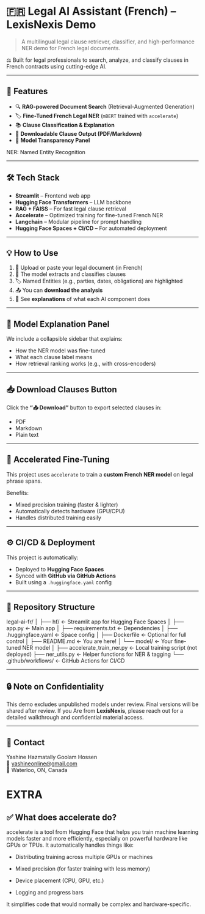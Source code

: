# 🇫🇷 Legal AI Assistant (French) – LexisNexis Demo

> A multilingual legal clause retriever, classifier, and high-performance NER demo for French legal documents.

⚖️ Built for legal professionals to search, analyze, and classify clauses in French contracts using cutting-edge AI.

---

## 🧠 Features

- 🔍 **RAG-powered Document Search** (Retrieval-Augmented Generation)
- 🏷️ **Fine-Tuned French Legal NER** (`mBERT` trained with `accelerate`)
- 📚 **Clause Classification & Explanation**
- 🧾 **Downloadable Clause Output (PDF/Markdown)**
- 🧪 **Model Transparency Panel**

NER: Named Entity Recognition

---

## 🛠️ Tech Stack

- **Streamlit** – Frontend web app
- **Hugging Face Transformers** – LLM backbone
- **RAG + FAISS** – For fast legal clause retrieval
- **Accelerate** – Optimized training for fine-tuned French NER
- **Langchain** – Modular pipeline for prompt handling
- **Hugging Face Spaces + CI/CD** – For automated deployment




---

## 💡 How to Use

1. 📂 Upload or paste your legal document (in French)
2. 🧠 The model extracts and classifies clauses
3. 🏷️ Named Entities (e.g., parties, dates, obligations) are highlighted
4. 📤 You can **download the analysis**
5. 🧾 See **explanations** of what each AI component does

---

## 🧬 Model Explanation Panel

We include a collapsible sidebar that explains:
- How the NER model was fine-tuned
- What each clause label means
- How retrieval ranking works (e.g., with cross-encoders)

---

## 📥 Download Clauses Button

Click the **“📥 Download”** button to export selected clauses in:
- PDF
- Markdown
- Plain text

---

## 🚀 Accelerated Fine-Tuning

This project uses `accelerate` to train a **custom French NER model** on legal phrase spans.

Benefits:
- Mixed precision training (faster & lighter)
- Automatically detects hardware (GPU/CPU)
- Handles distributed training easily

---

## ⚙️ CI/CD & Deployment

This project is automatically:
- Deployed to **Hugging Face Spaces**
- Synced with **GitHub via GitHub Actions**
- Built using a `.huggingface.yaml` config

---

## 📎 Repository Structure

legal-ai-fr/
│
├── hf/ <- Streamlit app for Hugging Face Spaces
│ ├── app.py <- Main app
│ ├── requirements.txt <- Dependencies
│ ├── .huggingface.yaml <- Space config
│ ├── Dockerfile <- Optional for full control
│ ├── README.md <- You are here!
│ └── model/ <- Your fine-tuned NER model
│
├── accelerate_train_ner.py <- Local training script (not deployed)
├── ner_utils.py <- Helper functions for NER & tagging
└── .github/workflows/ <- GitHub Actions for CI/CD


---

## 🔒 Note on Confidentiality

This demo excludes unpublished models under review. Final versions will be shared after review. If you Are from **LexisNexis**, please reach out for a detailed walkthrough and confidential material access.

---

## 📢 Contact

Yashine Hazmatally Goolam Hossen  
📧 yashineonline@gmail.com  
📍 Waterloo, ON, Canada









# EXTRA

## ✅ What does accelerate do? 
accelerate is a tool from Hugging Face that helps you train machine learning models faster and more efficiently, especially on powerful hardware like GPUs or TPUs.
It automatically handles things like:

- Distributing training across multiple GPUs or machines

- Mixed precision (for faster training with less memory)

- Device placement (CPU, GPU, etc.)

- Logging and progress bars

It simplifies code that would normally be complex and hardware-specific.